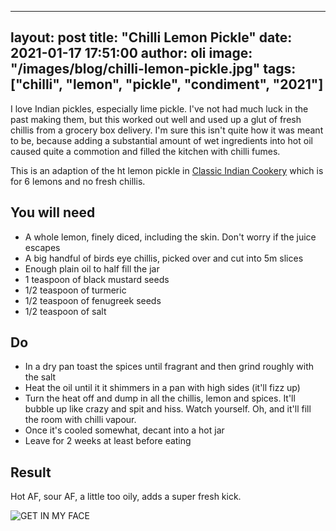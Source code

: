 
---
layout: post
title:  "Chilli Lemon Pickle"
date:   2021-01-17 17:51:00
author: oli
image: "/images/blog/chilli-lemon-pickle.jpg"
tags: ["chilli", "lemon", "pickle", "condiment", "2021"]
---

I love Indian pickles, especially lime pickle.  I've not had much luck in the past making them, but this worked out well and used up a glut of fresh chillis from a grocery box delivery.  I'm sure this isn't quite how it was meant to be, because adding a substantial amount of wet ingredients into hot oil caused quite a commotion and filled the kitchen with chilli fumes.

This is an adaption of the ht lemon pickle in [Classic Indian Cookery](https://www.amazon.co.uk/Classic-Indian-Cookery-Julie-Sahni/dp/1904010687/ref=as_li_ss_tl?&linkCode=ll1&tag=hhkudac-21&linkId=f10a545b463e86ebd840ecd99b2614bb&language=en_GB) which is for 6 lemons and no fresh chillis.

## You will need

* A whole lemon, finely diced, including the skin.  Don't worry if the juice escapes
* A big handful of birds eye chillis, picked over and cut into 5m slices
* Enough plain oil to half fill the jar
* 1 teaspoon of black mustard seeds
* 1/2 teaspoon of turmeric
* 1/2 teaspoon of fenugreek seeds
* 1/2 teaspoon of salt


## Do

* In a dry pan toast the spices until fragrant and then grind roughly with the salt
* Heat the oil until it it shimmers in a pan with high sides (it'll fizz up)
* Turn the heat off and dump in all the chillis, lemon and spices.  It'll bubble up like crazy and spit and hiss.  Watch yourself. Oh, and it'll fill the room with chilli vapour.
* Once it's cooled somewhat, decant into a hot jar
* Leave for 2 weeks at least before eating

## Result

Hot AF, sour AF, a little too oily, adds a super fresh kick.

![GET IN MY FACE](/images/blog/chilli-lemon-pickle.jpg)
